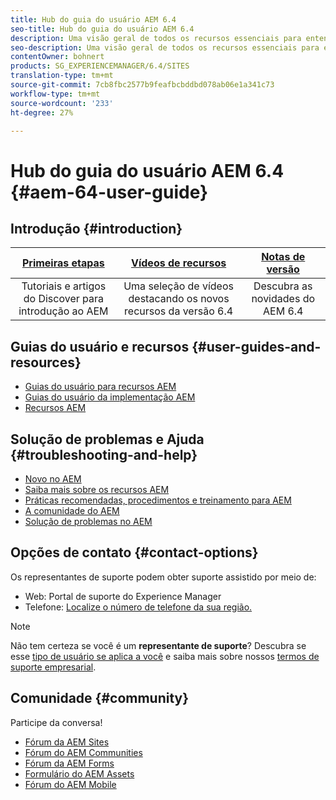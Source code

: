 ```yaml
---
title: Hub do guia do usuário AEM 6.4
seo-title: Hub do guia do usuário AEM 6.4
description: Uma visão geral de todos os recursos essenciais para entender, instalar, gerenciar e usar o AEM 6.4
seo-description: Uma visão geral de todos os recursos essenciais para entender, instalar, gerenciar e usar o AEM 6.4
contentOwner: bohnert
products: SG_EXPERIENCEMANAGER/6.4/SITES
translation-type: tm+mt
source-git-commit: 7cb8fbc2577b9feafbcbddbd078ab06e1a341c73
workflow-type: tm+mt
source-wordcount: '233'
ht-degree: 27%

---
```



# Hub do guia do usuário AEM 6.4 {#aem-64-user-guide}

## Introdução {#introduction}

| [Primeiras etapas](https://helpx.adobe.com/experience-manager/get-started.html) | [Vídeos de recursos](https://helpx.adobe.com/experience-manager/kt/index/aem-6-5-videos.html) | [Notas de versão](https://helpx.adobe.com/experience-manager/6-5/release-notes.html) |
|:-:|:-:|:-:|
| Tutoriais e artigos do Discover para introdução ao AEM | Uma seleção de vídeos destacando os novos recursos da versão 6.4 | Descubra as novidades do AEM 6.4 |

## Guias do usuário e recursos {#user-guides-and-resources}

* [Guias do usuário para recursos AEM](capabilities.md)
* [Guias do usuário da implementação AEM](implementation.md)
* [Recursos AEM](resources.md)

## Solução de problemas e Ajuda {#troubleshooting-and-help}

* [Novo no AEM](new.md)
* [Saiba mais sobre os recursos AEM](learn.md)
* [Práticas recomendadas, procedimentos e treinamento para AEM](best-practice.md)
* [A comunidade do AEM](community.md)
* [Solução de problemas no AEM](troubleshooting.md)

## Opções de contato {#contact-options}

Os representantes de suporte podem obter suporte assistido por meio de:

* Web: Portal de suporte do Experience Manager
* Telefone: [Localize o número de telefone da sua região.](https://helpx.adobe.com/contact/dma-external/DMACustomeCareRegionalPhoneNumbers.html)

>[!NOTE]
>
>Não tem certeza se você é um **representante de suporte**? Descubra se esse [tipo de usuário se aplica a você](https://helpx.adobe.com/experience-cloud/supported-users.html) e saiba mais sobre nossos [termos de suporte empresarial](https://helpx.adobe.com/support/programs/enterprise-support-terms.html).

## Comunidade {#community}

Participe da conversa!

* [Fórum da AEM Sites](http://help-forums.adobe.com/content/adobeforums/en/experience-manager-forum/adobe-experience-manager.html)
* [Fórum do AEM Communities](http://help-forums.adobe.com/content/adobeforums/en/experience-manager-forum/aem-communities.html)
* [Fórum da AEM Forms](http://help-forums.adobe.com/content/adobeforums/en/experience-manager-forum/aem-forms.html)
* [Formulário do AEM Assets](http://help-forums.adobe.com/content/adobeforums/en/experience-manager-forum/aem-assets.html)
* [Fórum do AEM Mobile](http://forums.adobe.com/community/experiencemanagermobile)
